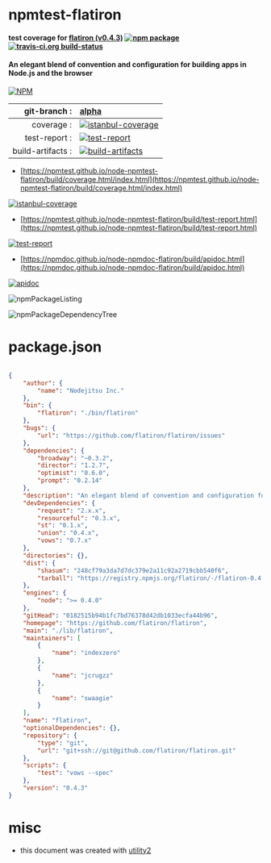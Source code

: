 # npmtest-flatiron

#### test coverage for  [flatiron (v0.4.3)](https://github.com/flatiron/flatiron)  [![npm package](https://img.shields.io/npm/v/npmtest-flatiron.svg?style=flat-square)](https://www.npmjs.org/package/npmtest-flatiron) [![travis-ci.org build-status](https://api.travis-ci.org/npmtest/node-npmtest-flatiron.svg)](https://travis-ci.org/npmtest/node-npmtest-flatiron)

#### An elegant blend of convention and configuration for building apps in Node.js and the browser

[![NPM](https://nodei.co/npm/flatiron.png?downloads=true&downloadRank=true&stars=true)](https://www.npmjs.com/package/flatiron)

| git-branch : | [alpha](https://github.com/npmtest/node-npmtest-flatiron/tree/alpha)|
|--:|:--|
| coverage : | [![istanbul-coverage](https://npmtest.github.io/node-npmtest-flatiron/build/coverage.badge.svg)](https://npmtest.github.io/node-npmtest-flatiron/build/coverage.html/index.html)|
| test-report : | [![test-report](https://npmtest.github.io/node-npmtest-flatiron/build/test-report.badge.svg)](https://npmtest.github.io/node-npmtest-flatiron/build/test-report.html)|
| build-artifacts : | [![build-artifacts](https://npmtest.github.io/node-npmtest-flatiron/glyphicons_144_folder_open.png)](https://github.com/npmtest/node-npmtest-flatiron/tree/gh-pages/build)|

- [https://npmtest.github.io/node-npmtest-flatiron/build/coverage.html/index.html](https://npmtest.github.io/node-npmtest-flatiron/build/coverage.html/index.html)

[![istanbul-coverage](https://npmtest.github.io/node-npmtest-flatiron/build/screenCapture.buildCi.browser.%252Ftmp%252Fbuild%252Fcoverage.lib.html.png)](https://npmtest.github.io/node-npmtest-flatiron/build/coverage.html/index.html)

- [https://npmtest.github.io/node-npmtest-flatiron/build/test-report.html](https://npmtest.github.io/node-npmtest-flatiron/build/test-report.html)

[![test-report](https://npmtest.github.io/node-npmtest-flatiron/build/screenCapture.buildCi.browser.%252Ftmp%252Fbuild%252Ftest-report.html.png)](https://npmtest.github.io/node-npmtest-flatiron/build/test-report.html)

- [https://npmdoc.github.io/node-npmdoc-flatiron/build/apidoc.html](https://npmdoc.github.io/node-npmdoc-flatiron/build/apidoc.html)

[![apidoc](https://npmdoc.github.io/node-npmdoc-flatiron/build/screenCapture.buildCi.browser.%252Ftmp%252Fbuild%252Fapidoc.html.png)](https://npmdoc.github.io/node-npmdoc-flatiron/build/apidoc.html)

![npmPackageListing](https://npmtest.github.io/node-npmtest-flatiron/build/screenCapture.npmPackageListing.svg)

![npmPackageDependencyTree](https://npmtest.github.io/node-npmtest-flatiron/build/screenCapture.npmPackageDependencyTree.svg)



# package.json

```json

{
    "author": {
        "name": "Nodejitsu Inc."
    },
    "bin": {
        "flatiron": "./bin/flatiron"
    },
    "bugs": {
        "url": "https://github.com/flatiron/flatiron/issues"
    },
    "dependencies": {
        "broadway": "~0.3.2",
        "director": "1.2.7",
        "optimist": "0.6.0",
        "prompt": "0.2.14"
    },
    "description": "An elegant blend of convention and configuration for building apps in Node.js and the browser",
    "devDependencies": {
        "request": "2.x.x",
        "resourceful": "0.3.x",
        "st": "0.1.x",
        "union": "0.4.x",
        "vows": "0.7.x"
    },
    "directories": {},
    "dist": {
        "shasum": "248cf79a3da7d7dc379e2a11c92a2719cbb540f6",
        "tarball": "https://registry.npmjs.org/flatiron/-/flatiron-0.4.3.tgz"
    },
    "engines": {
        "node": ">= 0.4.0"
    },
    "gitHead": "0182515b94b1fc7bd76378d42db1033ecfa44b96",
    "homepage": "https://github.com/flatiron/flatiron",
    "main": "./lib/flatiron",
    "maintainers": [
        {
            "name": "indexzero"
        },
        {
            "name": "jcrugzz"
        },
        {
            "name": "swaagie"
        }
    ],
    "name": "flatiron",
    "optionalDependencies": {},
    "repository": {
        "type": "git",
        "url": "git+ssh://git@github.com/flatiron/flatiron.git"
    },
    "scripts": {
        "test": "vows --spec"
    },
    "version": "0.4.3"
}
```



# misc
- this document was created with [utility2](https://github.com/kaizhu256/node-utility2)
